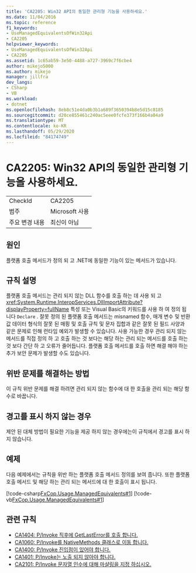 ```yaml
---
title: 'CA2205: Win32 API의 동일한 관리형 기능을 사용하세요.'
ms.date: 11/04/2016
ms.topic: reference
f1_keywords:
- UseManagedEquivalentsOfWin32Api
- CA2205
helpviewer_keywords:
- UseManagedEquivalentsOfWin32Api
- CA2205
ms.assetid: 1c65ab59-3e50-4488-a727-3969c7f6cbe4
author: mikejo5000
ms.author: mikejo
manager: jillfra
dev_langs:
- CSharp
- VB
ms.workload:
- dotnet
ms.openlocfilehash: 8eb8c51e4da0b3b1a689f3650394b8e5d15c8185
ms.sourcegitcommit: d20ce855461c240ac5eee0fcfe373f166b4a04a9
ms.translationtype: MT
ms.contentlocale: ko-KR
ms.lasthandoff: 05/29/2020
ms.locfileid: "84174749"
---
```

# <a name="ca2205-use-managed-equivalents-of-win32-api"></a>CA2205: Win32 API의 동일한 관리형 기능을 사용하세요.

|||
|-|-|
|CheckId|CA2205|
|범주|Microsoft 사용|
|주요 변경 내용|최신이 아님|

## <a name="cause"></a>원인

플랫폼 호출 메서드가 정의 되 고 .NET에 동일한 기능이 있는 메서드가 있습니다.

## <a name="rule-description"></a>규칙 설명

플랫폼 호출 메서드는 관리 되지 않는 DLL 함수를 호출 하는 데 사용 되 고 <xref:System.Runtime.InteropServices.DllImportAttribute?displayProperty=fullName> 특성 또는 Visual Basic의 키워드를 사용 하 여 정의 됩니다 `Declare` . 잘못 정의 된 플랫폼 호출 메서드는 misnamed 함수, 매개 변수 및 반환 값 데이터 형식의 잘못 된 매핑 및 호출 규칙 및 문자 집합과 같은 잘못 된 필드 사양과 같은 문제로 인해 런타임 예외가 발생할 수 있습니다. 사용 가능한 경우 관리 되지 않는 메서드를 직접 정의 하 고 호출 하는 것 보다는 해당 하는 관리 되는 메서드를 호출 하는 것 보다 간단 하 고 오류가 줄어듭니다. 플랫폼 호출 메서드를 호출 하면 해결 해야 하는 추가 보안 문제가 발생할 수도 있습니다.

## <a name="how-to-fix-violations"></a>위반 문제를 해결하는 방법

이 규칙 위반 문제를 해결 하려면 관리 되지 않는 함수에 대 한 호출을 관리 되는 해당 함수로 바꿉니다.

## <a name="when-to-suppress-warnings"></a>경고를 표시 하지 않는 경우

제안 된 대체 방법이 필요한 기능을 제공 하지 않는 경우에는이 규칙에서 경고를 표시 하지 않습니다.

## <a name="example"></a>예제

다음 예제에서는 규칙을 위반 하는 플랫폼 호출 메서드 정의를 보여 줍니다. 또한 플랫폼 호출 메서드 및 해당 하는 관리 되는 메서드에 대 한 호출이 표시 됩니다.

[!code-csharp[FxCop.Usage.ManagedEquivalents#1](../code-quality/codesnippet/CSharp/ca2205-use-managed-equivalents-of-win32-api_1.cs)]
[!code-vb[FxCop.Usage.ManagedEquivalents#1](../code-quality/codesnippet/VisualBasic/ca2205-use-managed-equivalents-of-win32-api_1.vb)]

## <a name="related-rules"></a>관련 규칙

- [CA1404: P/Invoke 직후에 GetLastError를 호출 합니다.](../code-quality/ca1404.md)
- [CA1060: P/Invoke를 NativeMethods 클래스로 이동 합니다.](../code-quality/ca1060.md)
- [CA1400: P/Invoke 진입점이 있어야 합니다.](../code-quality/ca1400.md)
- [CA1401: P/Invoke는 노출 되지 않아야 합니다.](../code-quality/ca1401.md)
- [CA2101: P/Invoke 문자열 인수에 대해 마샬링을 지정 하십시오.](../code-quality/ca2101.md)
